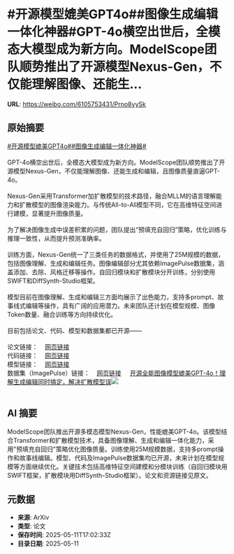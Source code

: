 # #开源模型媲美GPT4o##图像生成编辑一体化神器#GPT-4o横空出世后，全模态大模型成为新方向。ModelScope团队顺势推出了开源模型Nexus-Gen，不仅能理解图像、还能生...

**URL**: https://weibo.com/6105753431/Prno8yySk

## 原始摘要

<a href="https://m.weibo.cn/search?containerid=231522type%3D1%26t%3D10%26q%3D%23%E5%BC%80%E6%BA%90%E6%A8%A1%E5%9E%8B%E5%AA%B2%E7%BE%8EGPT4o%23&amp;extparam=%23%E5%BC%80%E6%BA%90%E6%A8%A1%E5%9E%8B%E5%AA%B2%E7%BE%8EGPT4o%23" data-hide=""><span class="surl-text">#开源模型媲美GPT4o#</span></a><a href="https://m.weibo.cn/search?containerid=231522type%3D1%26t%3D10%26q%3D%23%E5%9B%BE%E5%83%8F%E7%94%9F%E6%88%90%E7%BC%96%E8%BE%91%E4%B8%80%E4%BD%93%E5%8C%96%E7%A5%9E%E5%99%A8%23&amp;extparam=%23%E5%9B%BE%E5%83%8F%E7%94%9F%E6%88%90%E7%BC%96%E8%BE%91%E4%B8%80%E4%BD%93%E5%8C%96%E7%A5%9E%E5%99%A8%23" data-hide=""><span class="surl-text">#图像生成编辑一体化神器#</span></a><br><br>GPT-4o横空出世后，全模态大模型成为新方向。ModelScope团队顺势推出了开源模型Nexus-Gen，不仅能理解图像、还能生成和编辑，且图像质量直逼GPT-4o。<br><br>Nexus-Gen采用Transformer加扩散模型的技术路径，融合MLLM的语言理解能力和扩散模型的图像渲染能力。与传统All-to-All模型不同，它在高维特征空间进行建模，显著提升图像质量。<br><br>为了解决图像生成中误差积累的问题，团队提出“预填充自回归”策略，优化训练与推理一致性，从而提升预测准确率。<br><br>训练方面，Nexus-Gen统一了三类任务的数据格式，并使用了25M规模的数据，包括图像理解、生成和编辑任务。图像编辑部分尤其依赖ImagePulse数据集，涵盖添加、去除、风格迁移等操作。自回归模块和扩散模块分开训练，分别使用SWIFT和DiffSynth-Studio框架。<br><br>模型目前在图像理解、生成和编辑三方面均展示了出色能力，支持多prompt、故事线式编辑等操作，具有广阔的应用潜力。未来团队还计划在模型规模、图像Token数量、融合训练等方向持续优化。<br><br>目前包括论文、代码、模型和数据集都已开源——<br><br>论文链接：<a href="https://weibo.cn/sinaurl?u=https%3A%2F%2Farxiv.org%2Fpdf%2F2504.21356" data-hide=""><span class="url-icon"><img style="width: 1rem;height: 1rem" src="https://h5.sinaimg.cn/upload/2015/09/25/3/timeline_card_small_web_default.png" referrerpolicy="no-referrer"></span><span class="surl-text">网页链接</span></a>  <br>代码链接：<a href="https://weibo.cn/sinaurl?u=https%3A%2F%2Fgithub.com%2Fmodelscope%2FNexus-Gen" data-hide=""><span class="url-icon"><img style="width: 1rem;height: 1rem" src="https://h5.sinaimg.cn/upload/2015/09/25/3/timeline_card_small_web_default.png" referrerpolicy="no-referrer"></span><span class="surl-text">网页链接</span></a>  <br>模型链接：<a href="https://weibo.cn/sinaurl?u=https%3A%2F%2Fwww.modelscope.cn%2Fmodels%2FDiffSynth-Studio%2FNexus-Gen" data-hide=""><span class="url-icon"><img style="width: 1rem;height: 1rem" src="https://h5.sinaimg.cn/upload/2015/09/25/3/timeline_card_small_web_default.png" referrerpolicy="no-referrer"></span><span class="surl-text">网页链接</span></a>  <br>数据集（ImagePulse）链接：<a href="https://weibo.cn/sinaurl?u=https%3A%2F%2Fwww.modelscope.cn%2Fcollections%2FImagePulse----tulvmaidong-7c3b8283a43e40" data-hide=""><span class="url-icon"><img style="width: 1rem;height: 1rem" src="https://h5.sinaimg.cn/upload/2015/09/25/3/timeline_card_small_web_default.png" referrerpolicy="no-referrer"></span><span class="surl-text">网页链接</span></a> <a href="https://weibo.com/ttarticle/p/show?id=2309405165247647580712" data-hide=""><span class="url-icon"><img style="width: 1rem;height: 1rem" src="https://h5.sinaimg.cn/upload/2015/09/25/3/timeline_card_small_article_default.png" referrerpolicy="no-referrer"></span><span class="surl-text">开源全能图像模型媲美GPT-4o！理解生成编辑同时搞定，解决扩散模型误</span></a><img style="" src="https://tvax2.sinaimg.cn/large/006Fd7o3gy1i1bxlr3gb6j30rs0fm0wz.jpg" referrerpolicy="no-referrer"><br><br>

## AI 摘要

ModelScope团队推出开源多模态模型Nexus-Gen，性能媲美GPT-4o。该模型结合Transformer和扩散模型技术，具备图像理解、生成和编辑一体化能力，采用"预填充自回归"策略优化图像质量。训练使用25M规模数据，支持多prompt操作和故事线编辑。模型、代码及ImagePulse数据集均已开源，未来计划在模型规模等方面继续优化。关键技术包括高维特征空间建模和分模块训练（自回归模块用SWIFT框架，扩散模块用DiffSynth-Studio框架）。论文和资源链接见原文。

## 元数据

- **来源**: ArXiv
- **类型**: 论文
- **保存时间**: 2025-05-11T17:02:33Z
- **目录日期**: 2025-05-11
